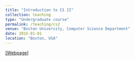 ```yaml
---
title: "Introduction to CS II"
collection: teaching
type: "Undergraduate course"
permalink: /teaching/cs2
venue: "Boston University, Computer Science Department"
date: 2015-01-01
location: "Boston, USA"
---
```

[[Webpage]](http://www.cs.bu.edu/~snyder/cs112/Home.html)

